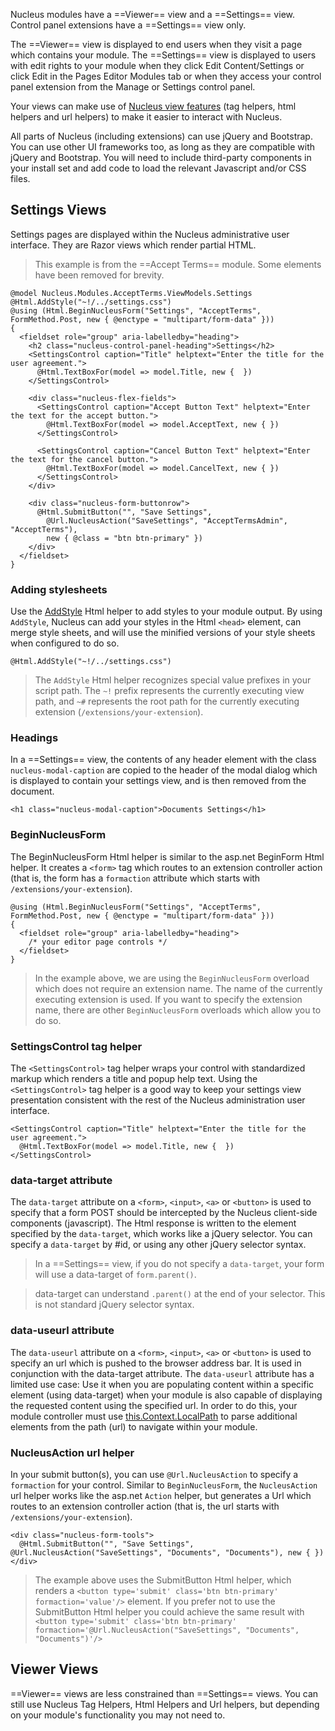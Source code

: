 Nucleus modules have a ==Viewer== view and a ==Settings== view.  Control panel extensions have a ==Settings== view only.  

The ==Viewer== view is displayed to end users when they visit a page which contains your module.  The ==Settings== view is displayed 
to users with edit rights to your module when they click Edit Content/Settings or click Edit in the Pages Editor Modules tab or when 
they access your control panel extension from the Manage or Settings control panel.

Your views can make use of [Nucleus view features](/api-documentation/Nucleus.ViewFeatures.xml/#asm-Nucleus-ViewFeatures) (tag helpers, 
html helpers and url helpers) to make it easier to interact with Nucleus.

All parts of Nucleus (including extensions) can use jQuery and Bootstrap.  You can use other UI frameworks too, as long as they are 
compatible with jQuery and Bootstrap.  You will need to include third-party components in your install set and add code to load the 
relevant Javascript and/or CSS files.

## Settings Views
Settings pages are displayed within the Nucleus administrative user interface.  They are Razor views which render partial HTML.

> This example is from the ==Accept Terms== module.  Some elements have been removed for brevity.

```
@model Nucleus.Modules.AcceptTerms.ViewModels.Settings
@Html.AddStyle("~!/../settings.css")
@using (Html.BeginNucleusForm("Settings", "AcceptTerms", FormMethod.Post, new { @enctype = "multipart/form-data" }))
{
  <fieldset role="group" aria-labelledby="heading">
    <h2 class="nucleus-control-panel-heading">Settings</h2>
    <SettingsControl caption="Title" helptext="Enter the title for the user agreement.">
      @Html.TextBoxFor(model => model.Title, new {  })
    </SettingsControl>

    <div class="nucleus-flex-fields">
      <SettingsControl caption="Accept Button Text" helptext="Enter the text for the accept button.">
        @Html.TextBoxFor(model => model.AcceptText, new { })
      </SettingsControl>

      <SettingsControl caption="Cancel Button Text" helptext="Enter the text for the cancel button.">
        @Html.TextBoxFor(model => model.CancelText, new { })
      </SettingsControl>
    </div>

    <div class="nucleus-form-buttonrow">
      @Html.SubmitButton("", "Save Settings", 
        @Url.NucleusAction("SaveSettings", "AcceptTermsAdmin", "AcceptTerms"), 
        new { @class = "btn btn-primary" })
    </div>
  </fieldset>
}
```

### Adding stylesheets
Use the [AddStyle](/api-documentation/Nucleus.ViewFeatures.HtmlHelpers.AddStyleHtmlHelper/#mnu-Nucleus-ViewFeatures-HtmlHelpers-AddStyleHtmlHelper) 
Html helper to add styles to your module output.  By using `AddStyle`, Nucleus can add your styles in the Html `<head>` element, 
can merge style sheets, and will use the minified versions of your style sheets when configured to do so.

```
@Html.AddStyle("~!/../settings.css")
```

> The `AddStyle` Html helper recognizes special value prefixes in your script path.  The `~!` prefix represents the currently executing view path, 
and `~#` represents the root path for the currently executing extension (`/extensions/your-extension`).

### Headings
In a ==Settings== view, the contents of any header element with the class `nucleus-modal-caption` are copied to the header of the modal dialog which
is displayed to contain your settings view, and is then removed from the document.
```
<h1 class="nucleus-modal-caption">Documents Settings</h1>
```

### BeginNucleusForm
The BeginNucleusForm Html helper is similar to the asp.net BeginForm Html helper.  It creates a `<form>` tag which routes to an extension controller 
action (that is, the form has a `formaction` attribute which starts with `/extensions/your-extension`).

```
@using (Html.BeginNucleusForm("Settings", "AcceptTerms", FormMethod.Post, new { @enctype = "multipart/form-data" }))
{
  <fieldset role="group" aria-labelledby="heading">
    /* your editor page controls */
  </fieldset>
}
```

> In the example above, we are using the `BeginNucleusForm` overload which does not require an extension name.  The name of the currently executing extension 
is used.  If you want to specify the extension name, there are other `BeginNucleusForm` overloads which allow you to do so.

### SettingsControl tag helper
The `<SettingsControl>` tag helper wraps your control with standardized markup which renders a title and popup help text.  Using the `<SettingsControl>` 
tag helper is a good way to keep your settings view presentation consistent with the rest of the Nucleus administration user interface.

```
<SettingsControl caption="Title" helptext="Enter the title for the user agreement.">
  @Html.TextBoxFor(model => model.Title, new {  })
</SettingsControl>
```

### data-target attribute
The `data-target` attribute on a `<form>`, `<input>`, `<a>` or `<button>` is used to specify that a form POST should be intercepted by the Nucleus 
client-side components (javascript).  The Html response is written to the element specified by the `data-target`, which works like a jQuery selector.  You 
can specify a `data-target` by #id, or using any other jQuery selector syntax.  

> In a ==Settings== view, if you do not specify a `data-target`, your form will use a data-target of `form.parent()`.  

> data-target can understand `.parent()` at the end of your selector.  This is not standard jQuery selector syntax.

### data-useurl attribute
The `data-useurl` attribute on a `<form>`, `<input>`, `<a>` or `<button>` is used to specify an url which is pushed to the browser address bar.  It is used 
in conjunction with the data-target attribute.  The `data-useurl` attribute has a limited use case: Use it when you are populating content within a specific 
element (using data-target) when your module is also capable of displaying the requested content using the specified url.  In order to do this, your module 
controller must use [this.Context.LocalPath](https://www.nucleus-cms.com/api-documentation/Nucleus.Abstractions.xml/Nucleus.Abstractions.Models.LocalPath/) to 
parse additional elements from the path (url) to navigate within your module.

### NucleusAction url helper
In your submit button(s), you can use `@Url.NucleusAction` to specify a `formaction` for your control.  Similar to `BeginNucleusForm`, the `NucleusAction` 
url helper works like the asp.net `Action` helper, but generates a Url which routes to an extension controller action (that is, the url starts with 
`/extensions/your-extension`).

```
<div class="nucleus-form-tools">
  @Html.SubmitButton("", "Save Settings", @Url.NucleusAction("SaveSettings", "Documents", "Documents"), new { })
</div>
```

> The example above uses the SubmitButton Html helper, which renders a `<button type='submit' class='btn btn-primary' formaction='value'/>` element.  If you 
prefer not to use the SubmitButton Html helper you could achieve the same result with `<button type='submit' class='btn btn-primary' formaction='@Url.NucleusAction("SaveSettings", "Documents", "Documents")'/>`

## Viewer Views
==Viewer== views are less constrained than ==Settings== views.  You can still use Nucleus Tag Helpers, Html Helpers and Url helpers, but depending on your
module's functionality you may not need to.